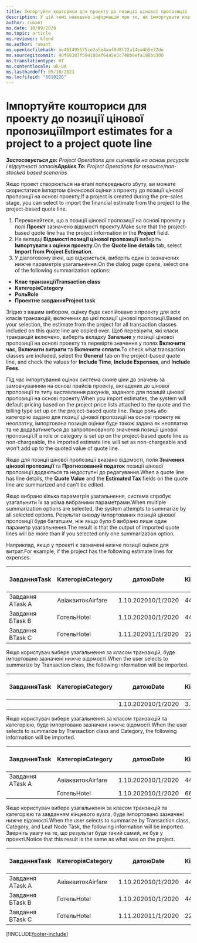 ```yaml
---
title: Імпортуйте кошториси для проекту до позиції цінової пропозиції
description: У цій темі наведено інформацію про те, як імпортувати кошториси проекту до позиції цінової пропозиції проекту.
author: rumant
ms.date: 10/09/2020
ms.topic: article
ms.reviewer: kfend
ms.author: rumant
ms.openlocfilehash: ae491495575ce2a5e4aaf0d8f22a14ea4b5e72de
ms.sourcegitcommit: 40f68387f594180af64a5e5c748b6efa188bd300
ms.translationtype: HT
ms.contentlocale: uk-UA
ms.lasthandoff: 05/10/2021
ms.locfileid: "6010226"
---
```

# <a name="import-estimates-for-a-project-to-a-project-quote-line"></a><span data-ttu-id="85f91-103">Імпортуйте кошториси для проекту до позиції цінової пропозиції</span><span class="sxs-lookup"><span data-stu-id="85f91-103">Import estimates for a project to a project quote line</span></span>

<span data-ttu-id="85f91-104">_**Застосовується до:** Project Operations для сценаріїв на основі ресурсів і відсутності запасів_</span><span class="sxs-lookup"><span data-stu-id="85f91-104">_**Applies To:** Project Operations for resource/non-stocked based scenarios_</span></span>


<span data-ttu-id="85f91-105">Якщо проект створюється на етапі попереднього збуту, ви можете скористатися імпортом фінансової оцінки з проекту до позиції цінової пропозиції на основі проекту.</span><span class="sxs-lookup"><span data-stu-id="85f91-105">If a project is created during the pre-sales stage, you can select to import the financial estimate from the project to the project-based quote line.</span></span>

1. <span data-ttu-id="85f91-106">Переконайтеся, що в позиції цінової пропозиції на основі проекту у полі **Проект** зазначено відомості проекту.</span><span class="sxs-lookup"><span data-stu-id="85f91-106">Make sure that the project-based quote line has the project information in the **Project** field.</span></span>
2. <span data-ttu-id="85f91-107">На вкладці **Відомості позиції цінової пропозиції** виберіть **Імпортувати з оцінки проекту**.</span><span class="sxs-lookup"><span data-stu-id="85f91-107">On the **Quote line details** tab, select **Import from Project Estimation**.</span></span>
3. <span data-ttu-id="85f91-108">У діалоговому вікні, що відкриється, виберіть один із зазначених нижче параметрів узагальнення.</span><span class="sxs-lookup"><span data-stu-id="85f91-108">On the dialog page opens, select one of the following summarization options:</span></span>

  - <span data-ttu-id="85f91-109">**Клас транзакції**</span><span class="sxs-lookup"><span data-stu-id="85f91-109">**Transaction class**</span></span>
  - <span data-ttu-id="85f91-110">**Категорія**</span><span class="sxs-lookup"><span data-stu-id="85f91-110">**Category**</span></span>
  - <span data-ttu-id="85f91-111">**Роль**</span><span class="sxs-lookup"><span data-stu-id="85f91-111">**Role**</span></span> 
  - <span data-ttu-id="85f91-112">**Проектне завдання**</span><span class="sxs-lookup"><span data-stu-id="85f91-112">**Project task**</span></span>

<span data-ttu-id="85f91-113">Згідно з вашим вибором, оцінку буде скопійовано з проекту для всіх класів транзакцій, включених до цієї позиції цінової пропозиції.</span><span class="sxs-lookup"><span data-stu-id="85f91-113">Based on your selection, the estimate from the project for all transaction classes included on this quote line are copied over.</span></span> <span data-ttu-id="85f91-114">Щоб перевірити, які класи транзакцій включено, виберіть вкладку **Загальне** у позиції цінової пропозиції на основі проекту та перевірте значення у полях **Включити час**, **Включити витрати** та **Включити сплати**.</span><span class="sxs-lookup"><span data-stu-id="85f91-114">To check what transaction classes are included, select the **General** tab on the project-based quote line, and check the values for **Include Time**, **Include Expenses**, and **Include Fees**.</span></span>

<span data-ttu-id="85f91-115">Під час імпортування оцінок система скине ціни до значень за замовчуванням на основі прайсів проекту, вкладених до цінової пропозиції та типу виставлення рахунків, заданого для позицій цінової пропозиції на основі проекту.</span><span class="sxs-lookup"><span data-stu-id="85f91-115">When you import estimates, the system will default pricing based on the project price lists attached to the quote and the billing type set up on the project-based quote line.</span></span> <span data-ttu-id="85f91-116">Якщо роль або категорію задано для позиції цінової пропозиції на основі проекту як неоплатну, імпортована позиція оцінки буде також задана як неоплатна та не додаватиметься до запропонованого значення позиції цінової пропозиції.</span><span class="sxs-lookup"><span data-stu-id="85f91-116">If a role or category is set up on the project-based quote line as non-chargeable, the imported estimate line will set as non-chargeable and won't add up to the quoted value of quote line.</span></span>

<span data-ttu-id="85f91-117">Якщо для позиції цінової пропозиції вказано відомості, поля **Значення цінової пропозиції** та **Прогнозований податок** позиції цінової пропозиції додаються та недоступні до редагування.</span><span class="sxs-lookup"><span data-stu-id="85f91-117">When a quote line has line details, the **Quote Value** and the **Estimated Tax** fields on the quote line are summarized and can't be edited.</span></span>

<span data-ttu-id="85f91-118">Якщо вибрано кілька параметрів узагальнення, система спробує узагальнити їх за усіма вибраними параметрами.</span><span class="sxs-lookup"><span data-stu-id="85f91-118">When multiple summarization options are selected, the system attempts to summarize by all selected options.</span></span> <span data-ttu-id="85f91-119">Результат виводу імпортованих позицій цінової пропозиції буде багатшим, ніж якщо було б вибрано лише один параметр узагальнення.</span><span class="sxs-lookup"><span data-stu-id="85f91-119">The result is that the output of imported quote lines will be more than if you selected only one summarization option.</span></span>

<span data-ttu-id="85f91-120">Наприклад, якщо у проекті є зазначені нижче позиції оцінок для витрат.</span><span class="sxs-lookup"><span data-stu-id="85f91-120">For example, if the project has the following estimate lines for expenses.</span></span>

| <span data-ttu-id="85f91-121">Завдання</span><span class="sxs-lookup"><span data-stu-id="85f91-121">Task</span></span> | <span data-ttu-id="85f91-122">Категорія</span><span class="sxs-lookup"><span data-stu-id="85f91-122">Category</span></span> | <span data-ttu-id="85f91-123">датою</span><span class="sxs-lookup"><span data-stu-id="85f91-123">Date</span></span> | <span data-ttu-id="85f91-124">Кількість</span><span class="sxs-lookup"><span data-stu-id="85f91-124">Quantity</span></span> | <span data-ttu-id="85f91-125">Ціна за одиницю</span><span class="sxs-lookup"><span data-stu-id="85f91-125">Unit price</span></span> | <span data-ttu-id="85f91-126">Сума</span><span class="sxs-lookup"><span data-stu-id="85f91-126">Amount</span></span> |
| --- | --- | --- | --- | --- | --- |
| <span data-ttu-id="85f91-127">Завдання А</span><span class="sxs-lookup"><span data-stu-id="85f91-127">Task A</span></span> | <span data-ttu-id="85f91-128">Авіаквиток</span><span class="sxs-lookup"><span data-stu-id="85f91-128">Airfare</span></span> | <span data-ttu-id="85f91-129">1.10.2020</span><span class="sxs-lookup"><span data-stu-id="85f91-129">10/1/2020</span></span> | <span data-ttu-id="85f91-130">4</span><span class="sxs-lookup"><span data-stu-id="85f91-130">4</span></span> | <span data-ttu-id="85f91-131">400</span><span class="sxs-lookup"><span data-stu-id="85f91-131">400</span></span> | <span data-ttu-id="85f91-132">1600</span><span class="sxs-lookup"><span data-stu-id="85f91-132">1600</span></span> |
| <span data-ttu-id="85f91-133">Завдання Б</span><span class="sxs-lookup"><span data-stu-id="85f91-133">Task B</span></span> | <span data-ttu-id="85f91-134">Готель</span><span class="sxs-lookup"><span data-stu-id="85f91-134">Hotel</span></span> | <span data-ttu-id="85f91-135">1.10.2020</span><span class="sxs-lookup"><span data-stu-id="85f91-135">10/1/2020</span></span> | <span data-ttu-id="85f91-136">4</span><span class="sxs-lookup"><span data-stu-id="85f91-136">4</span></span> | <span data-ttu-id="85f91-137">200</span><span class="sxs-lookup"><span data-stu-id="85f91-137">200</span></span> | <span data-ttu-id="85f91-138">800</span><span class="sxs-lookup"><span data-stu-id="85f91-138">800</span></span> |
| <span data-ttu-id="85f91-139">Завдання В</span><span class="sxs-lookup"><span data-stu-id="85f91-139">Task C</span></span> | <span data-ttu-id="85f91-140">Готель</span><span class="sxs-lookup"><span data-stu-id="85f91-140">Hotel</span></span> | <span data-ttu-id="85f91-141">1.11.2020</span><span class="sxs-lookup"><span data-stu-id="85f91-141">11/1/2020</span></span> | <span data-ttu-id="85f91-142">2</span><span class="sxs-lookup"><span data-stu-id="85f91-142">2</span></span> | <span data-ttu-id="85f91-143">200</span><span class="sxs-lookup"><span data-stu-id="85f91-143">200</span></span> | <span data-ttu-id="85f91-144">400</span><span class="sxs-lookup"><span data-stu-id="85f91-144">400</span></span> |

<span data-ttu-id="85f91-145">Якщо користувач вибере узагальнення за класом транзакцій, буде імпортовано зазначені нижче відомості.</span><span class="sxs-lookup"><span data-stu-id="85f91-145">When the user selects to summarize by Transaction class, the following information will be imported.</span></span>

| <span data-ttu-id="85f91-146">Завдання</span><span class="sxs-lookup"><span data-stu-id="85f91-146">Task</span></span> | <span data-ttu-id="85f91-147">Категорія</span><span class="sxs-lookup"><span data-stu-id="85f91-147">Category</span></span> | <span data-ttu-id="85f91-148">датою</span><span class="sxs-lookup"><span data-stu-id="85f91-148">Date</span></span> | <span data-ttu-id="85f91-149">Кількість</span><span class="sxs-lookup"><span data-stu-id="85f91-149">Quantity</span></span> | <span data-ttu-id="85f91-150">Ціна за одиницю</span><span class="sxs-lookup"><span data-stu-id="85f91-150">Unit price</span></span> | <span data-ttu-id="85f91-151">Сума</span><span class="sxs-lookup"><span data-stu-id="85f91-151">Amount</span></span> |
| --- | --- | --- | --- | --- | --- |
| | | <span data-ttu-id="85f91-152">1.10.2020</span><span class="sxs-lookup"><span data-stu-id="85f91-152">10/1/2020</span></span> | <span data-ttu-id="85f91-153">3.34</span><span class="sxs-lookup"><span data-stu-id="85f91-153">3.34</span></span> | <span data-ttu-id="85f91-154">840</span><span class="sxs-lookup"><span data-stu-id="85f91-154">840</span></span> | <span data-ttu-id="85f91-155">2800</span><span class="sxs-lookup"><span data-stu-id="85f91-155">2800</span></span> |

<span data-ttu-id="85f91-156">Якщо користувач вибере узагальнення за класом транзакцій та категорією, буде імпортовано зазначені нижче відомості.</span><span class="sxs-lookup"><span data-stu-id="85f91-156">When the user selects to summarize by Transaction class and Category, the following information will be imported.</span></span>

| <span data-ttu-id="85f91-157">Завдання</span><span class="sxs-lookup"><span data-stu-id="85f91-157">Task</span></span> | <span data-ttu-id="85f91-158">Категорія</span><span class="sxs-lookup"><span data-stu-id="85f91-158">Category</span></span> | <span data-ttu-id="85f91-159">датою</span><span class="sxs-lookup"><span data-stu-id="85f91-159">Date</span></span> | <span data-ttu-id="85f91-160">Кількість</span><span class="sxs-lookup"><span data-stu-id="85f91-160">Quantity</span></span> | <span data-ttu-id="85f91-161">Ціна за одиницю</span><span class="sxs-lookup"><span data-stu-id="85f91-161">Unit price</span></span> | <span data-ttu-id="85f91-162">Сума</span><span class="sxs-lookup"><span data-stu-id="85f91-162">Amount</span></span> |
| --- | --- | --- | --- | --- | --- |
| <span data-ttu-id="85f91-163">Завдання А</span><span class="sxs-lookup"><span data-stu-id="85f91-163">Task A</span></span> | <span data-ttu-id="85f91-164">Авіаквиток</span><span class="sxs-lookup"><span data-stu-id="85f91-164">Airfare</span></span> | <span data-ttu-id="85f91-165">1.10.2020</span><span class="sxs-lookup"><span data-stu-id="85f91-165">10/1/2020</span></span> | <span data-ttu-id="85f91-166">4</span><span class="sxs-lookup"><span data-stu-id="85f91-166">4</span></span> | <span data-ttu-id="85f91-167">400</span><span class="sxs-lookup"><span data-stu-id="85f91-167">400</span></span> | <span data-ttu-id="85f91-168">1600</span><span class="sxs-lookup"><span data-stu-id="85f91-168">1600</span></span> |
| | <span data-ttu-id="85f91-169">Готель</span><span class="sxs-lookup"><span data-stu-id="85f91-169">Hotel</span></span> | <span data-ttu-id="85f91-170">1.10.2020</span><span class="sxs-lookup"><span data-stu-id="85f91-170">10/1/2020</span></span> | <span data-ttu-id="85f91-171">6</span><span class="sxs-lookup"><span data-stu-id="85f91-171">6</span></span> | <span data-ttu-id="85f91-172">200</span><span class="sxs-lookup"><span data-stu-id="85f91-172">200</span></span> | <span data-ttu-id="85f91-173">1200</span><span class="sxs-lookup"><span data-stu-id="85f91-173">1200</span></span> |

<span data-ttu-id="85f91-174">Якщо користувач вибере узагальнення за класом транзакцій та категорією та завданням кінцевого вузла, буде імпортовано зазначені нижче відомості.</span><span class="sxs-lookup"><span data-stu-id="85f91-174">When the user selects to summarize by Transaction class, Category, and Leaf Node Task, the following information will be imported.</span></span> <span data-ttu-id="85f91-175">Зверніть увагу на те, що результат буде такий самий, як був у проекті.</span><span class="sxs-lookup"><span data-stu-id="85f91-175">Notice that this result is the same as what was on the project.</span></span>

| <span data-ttu-id="85f91-176">Завдання</span><span class="sxs-lookup"><span data-stu-id="85f91-176">Task</span></span> | <span data-ttu-id="85f91-177">Категорія</span><span class="sxs-lookup"><span data-stu-id="85f91-177">Category</span></span> | <span data-ttu-id="85f91-178">датою</span><span class="sxs-lookup"><span data-stu-id="85f91-178">Date</span></span> | <span data-ttu-id="85f91-179">Кількість</span><span class="sxs-lookup"><span data-stu-id="85f91-179">Quantity</span></span> | <span data-ttu-id="85f91-180">Ціна за одиницю</span><span class="sxs-lookup"><span data-stu-id="85f91-180">Unit price</span></span> | <span data-ttu-id="85f91-181">Сума</span><span class="sxs-lookup"><span data-stu-id="85f91-181">Amount</span></span> |
| --- | --- | --- | --- | --- | --- |
| <span data-ttu-id="85f91-182">Завдання А</span><span class="sxs-lookup"><span data-stu-id="85f91-182">Task A</span></span> | <span data-ttu-id="85f91-183">Авіаквиток</span><span class="sxs-lookup"><span data-stu-id="85f91-183">Airfare</span></span> | <span data-ttu-id="85f91-184">1.10.2020</span><span class="sxs-lookup"><span data-stu-id="85f91-184">10/1/2020</span></span> | <span data-ttu-id="85f91-185">4</span><span class="sxs-lookup"><span data-stu-id="85f91-185">4</span></span> | <span data-ttu-id="85f91-186">400</span><span class="sxs-lookup"><span data-stu-id="85f91-186">400</span></span> | <span data-ttu-id="85f91-187">1600</span><span class="sxs-lookup"><span data-stu-id="85f91-187">1600</span></span> |
| <span data-ttu-id="85f91-188">Завдання Б</span><span class="sxs-lookup"><span data-stu-id="85f91-188">Task B</span></span> | <span data-ttu-id="85f91-189">Готель</span><span class="sxs-lookup"><span data-stu-id="85f91-189">Hotel</span></span> | <span data-ttu-id="85f91-190">1.10.2020</span><span class="sxs-lookup"><span data-stu-id="85f91-190">10/1/2020</span></span> | <span data-ttu-id="85f91-191">4</span><span class="sxs-lookup"><span data-stu-id="85f91-191">4</span></span> | <span data-ttu-id="85f91-192">200</span><span class="sxs-lookup"><span data-stu-id="85f91-192">200</span></span> | <span data-ttu-id="85f91-193">800</span><span class="sxs-lookup"><span data-stu-id="85f91-193">800</span></span> |
| <span data-ttu-id="85f91-194">Завдання В</span><span class="sxs-lookup"><span data-stu-id="85f91-194">Task C</span></span> | <span data-ttu-id="85f91-195">Готель</span><span class="sxs-lookup"><span data-stu-id="85f91-195">Hotel</span></span> | <span data-ttu-id="85f91-196">1.11.2020</span><span class="sxs-lookup"><span data-stu-id="85f91-196">11/1/2020</span></span> | <span data-ttu-id="85f91-197">2</span><span class="sxs-lookup"><span data-stu-id="85f91-197">2</span></span> | <span data-ttu-id="85f91-198">200</span><span class="sxs-lookup"><span data-stu-id="85f91-198">200</span></span> | <span data-ttu-id="85f91-199">400</span><span class="sxs-lookup"><span data-stu-id="85f91-199">400</span></span> |


[!INCLUDE[footer-include](../includes/footer-banner.md)]
